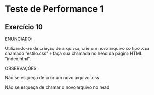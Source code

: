 # Teste de Performance 1

## Exercício 10

ENUNCIADO:

Utilizando-se da criação de arquivos, crie um novo arquivo do tipo .css chamado "estilo.css" e faça sua chamada no head da página HTML "index.html".

OBSERVAÇÕES

Não se esqueça de criar um novo arquivo .css

Não se esqueça de chamar o novo arquivo no head
